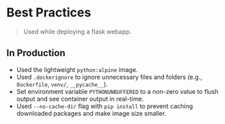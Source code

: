 # Best Practices

> Used while deploying a flask webapp.

## In Production

- Used the lightweight `python:alpine` image.
- Used `.dockerignore` to ignore unnecessary files and folders (e.g., `Dockerfile`, `venv/`, `__pycache__`).
- Set environment variable `PYTHONUNBUFFERED` to a non-zero value to flush output and see container output in real-time.
- Used `--no-cache-dir` flag with `pip install` to prevent caching downloaded packages and make image size smaller.
